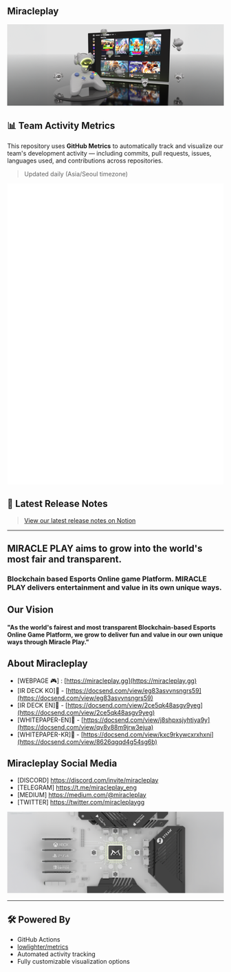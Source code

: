 ## Miracleplay

![Miracleplay Header](header.png)

## 📊 Team Activity Metrics

This repository uses **GitHub Metrics** to automatically track and visualize our team's development activity — including commits, pull requests, issues, languages used, and contributions across repositories.

> Updated daily (Asia/Seoul timezone)

![MiraclePlay Metrics](https://github.com/MiraclePlayTeam/metrics/blob/main/github-metrics.svg)

## 📝 Latest Release Notes

> [View our latest release notes on Notion](https://www.notion.so/Miracleplay-Release-Note-211ead5a05e68082af5de648cf351ef2)

---

## MIRACLE PLAY aims to grow into the world's most fair and transparent.

### Blockchain based Esports Online game Platform. MIRACLE PLAY delivers entertainment and value in its own unique ways.

## Our Vision

#### "As the world's fairest and most transparent Blockchain-based Esports Online Game Platform, we grow to deliver fun and value in our own unique ways through Miracle Play."

## About Miracleplay

- [WEBPAGE 🎮] : [https://miracleplay.gg](https://miracleplay.gg)
- [IR DECK KO]📕 - [https://docsend.com/view/eg83asvvnsngrs59](https://docsend.com/view/eg83asvvnsngrs59)
- [IR DECK EN]📕 - [https://docsend.com/view/2ce5qk48asgv9yeg](https://docsend.com/view/2ce5qk48asgv9yeg)
- [WHITEPAPER-EN]📕 - [https://docsend.com/view/j8shpxsjyhtiya9y](https://docsend.com/view/qy8v88m9jrw3ejua)
- [WHITEPAPER-KR]📕 - [https://docsend.com/view/kxc9rkywcxrxhxni](https://docsend.com/view/8626qgqd4g54sg6b)

## Miracleplay Social Media

- [DISCORD] https://discord.com/invite/miracleplay
- [TELEGRAM] https://t.me/miracleplay_eng
- [MEDIUM] https://medium.com/@miracleplay
- [TWITTER] https://twitter.com/miracleplaygg

![Miracleplay footer](bottom.png)

---

## 🛠 Powered By

- GitHub Actions
- [lowlighter/metrics](https://github.com/lowlighter/metrics)
- Automated activity tracking
- Fully customizable visualization options
